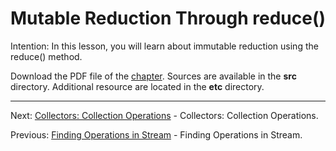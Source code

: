 # Mutable Reduction Through reduce()

Intention: In this lesson, you will learn about immutable reduction using the reduce() method.

Download the PDF file of the [chapter](chapter_20.pdf). Sources are available in the <b>src</b> directory. 
Additional resource are located in the <b>etc</b> directory.

<hr>

Next: [Collectors: Collection Operations](chapter_21.md "Collectors: Collection Operations") - 
Collectors: Collection Operations.

Previous: [Finding Operations in Stream](chapter_19.md "Finding Operations in Stream") - Finding Operations in Stream.